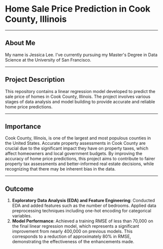 # Home Sale Price Prediction in Cook County, Illinois

----
About Me
----

My name is Jessica Lee. I've currently pursuing my Master's Degree in Data Science at the University of San Francisco.

----
Project Description
----

This repository contains a linear regression model developed to predict the sale price of homes in Cook County, Illinois. The project involves various stages of data analysis and model building to provide accurate and reliable home price predictions.

----
Importance
----

Cook County, Illinois, is one of the largest and most populous counties in the United States. Accurate property assessments in Cook County are crucial due to the significant impact they have on property taxes, which affect homeowners and local government budgets. By improving the accuracy of home price predictions, this project aims to contribute to fairer property tax assessments and better-informed real estate decisions, while recognizing that there may be inherent bias in the data.

----
Outcome
----

1. **Exploratory Data Analysis (EDA) and Feature Engineering**: Conducted EDA and added features such as the number of bedrooms. Applied data preprocessing techniques including one-hot encoding for categorical variables.
1. **Model Performance**: Achieved a training RMSE of less than 70,000 on the final linear regression model, which represents a significant improvement from nearly 400,000 on previous models. This corresponds to a reduction of approximately 80% in RMSE, demonstrating the effectiveness of the enhancements made.


